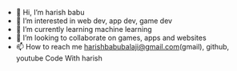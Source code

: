 - 👋 Hi, I’m harish babu
- 👀 I’m interested in web dev, app dev, game dev
- 🌱 I’m currently learning machine learning
- 💞️ I’m looking to collaborate on games, apps and websites
- 📫 How to reach me harishbabubalaji@gmail.com(gmail), github, youtube Code With harish

<!---
harishbabu2007/harishbabu2007 is a ✨ special ✨ repository because its `README.md` (this file) appears on your GitHub profile.
You can click the Preview link to take a look at your changes.
--->
